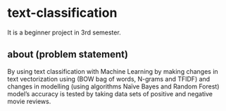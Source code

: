 # text-classification
It is a beginner project in 3rd semester.
## about (problem statement)
By using text classification with Machine Learning by making changes in text vectorization using (BOW bag of words, N-grams and TFIDF) and changes in modelling (using algorithms Naïve Bayes and Random Forest) model’s accuracy is tested by taking data sets of positive and negative movie reviews.
